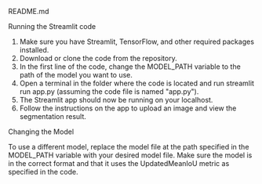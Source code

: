 README.md

Running the Streamlit code

1. Make sure you have Streamlit, TensorFlow, and other required packages installed.
2. Download or clone the code from the repository.
3. In the first line of the code, change the MODEL_PATH variable to the path of the model you want to use.
4. Open a terminal in the folder where the code is located and run streamlit run app.py (assuming the code file is named "app.py").
5. The Streamlit app should now be running on your localhost.
6. Follow the instructions on the app to upload an image and view the segmentation result.

Changing the Model

To use a different model, replace the model file at the path specified in the MODEL_PATH variable with your desired model file. Make sure the model is in the correct format and that it uses the UpdatedMeanIoU metric as specified in the code.